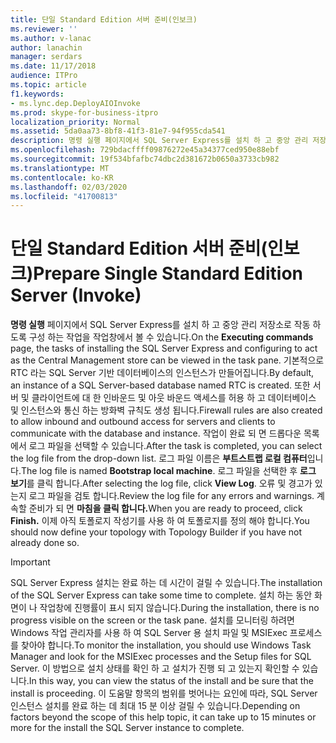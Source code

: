 ```yaml
---
title: 단일 Standard Edition 서버 준비(인보크)
ms.reviewer: ''
ms.author: v-lanac
author: lanachin
manager: serdars
ms.date: 11/17/2018
audience: ITPro
ms.topic: article
f1.keywords:
- ms.lync.dep.DeployAIOInvoke
ms.prod: skype-for-business-itpro
localization_priority: Normal
ms.assetid: 5da0aa73-8bf8-41f3-81e7-94f955cda541
description: 명령 실행 페이지에서 SQL Server Express를 설치 하 고 중앙 관리 저장소로 작동 하도록 구성 하는 작업을 작업창에서 볼 수 있습니다. 기본적으로 RTC 라는 SQL Server 기반 데이터베이스의 인스턴스가 만들어집니다. 또한 서버 및 클라이언트에 대 한 인바운드 및 아웃 바운드 액세스를 허용 하 고 데이터베이스 및 인스턴스와 통신 하는 방화벽 규칙도 생성 됩니다. 작업이 완료 되 면 드롭다운 목록에서 로그 파일을 선택할 수 있습니다. 로그 파일 이름은 부트스트랩 로컬 컴퓨터입니다. 로그 파일을 선택한 후 로그 보기를 클릭 합니다. 오류 및 경고가 있는지 로그 파일을 검토 합니다. 계속할 준비가 되 면 마침을 클릭 합니다. 이제 아직 토폴로지 작성기를 사용 하 여 토폴로지를 정의 해야 합니다.
ms.openlocfilehash: 729bdacffff09876272e45a34377ced950e88ebf
ms.sourcegitcommit: 19f534bfafbc74dbc2d381672b0650a3733cb982
ms.translationtype: MT
ms.contentlocale: ko-KR
ms.lasthandoff: 02/03/2020
ms.locfileid: "41700813"
---
```

# <a name="prepare-single-standard-edition-server-invoke"></a><span data-ttu-id="6007e-111">단일 Standard Edition 서버 준비(인보크)</span><span class="sxs-lookup"><span data-stu-id="6007e-111">Prepare Single Standard Edition Server (Invoke)</span></span>
 
<span data-ttu-id="6007e-112">**명령 실행** 페이지에서 SQL Server Express를 설치 하 고 중앙 관리 저장소로 작동 하도록 구성 하는 작업을 작업창에서 볼 수 있습니다.</span><span class="sxs-lookup"><span data-stu-id="6007e-112">On the **Executing commands** page, the tasks of installing the SQL Server Express and configuring to act as the Central Management store can be viewed in the task pane.</span></span> <span data-ttu-id="6007e-113">기본적으로 RTC 라는 SQL Server 기반 데이터베이스의 인스턴스가 만들어집니다.</span><span class="sxs-lookup"><span data-stu-id="6007e-113">By default, an instance of a SQL Server-based database named RTC is created.</span></span> <span data-ttu-id="6007e-114">또한 서버 및 클라이언트에 대 한 인바운드 및 아웃 바운드 액세스를 허용 하 고 데이터베이스 및 인스턴스와 통신 하는 방화벽 규칙도 생성 됩니다.</span><span class="sxs-lookup"><span data-stu-id="6007e-114">Firewall rules are also created to allow inbound and outbound access for servers and clients to communicate with the database and instance.</span></span> <span data-ttu-id="6007e-115">작업이 완료 되 면 드롭다운 목록에서 로그 파일을 선택할 수 있습니다.</span><span class="sxs-lookup"><span data-stu-id="6007e-115">After the task is completed, you can select the log file from the drop-down list.</span></span> <span data-ttu-id="6007e-116">로그 파일 이름은 **부트스트랩 로컬 컴퓨터**입니다.</span><span class="sxs-lookup"><span data-stu-id="6007e-116">The log file is named **Bootstrap local machine**.</span></span> <span data-ttu-id="6007e-117">로그 파일을 선택한 후 **로그 보기**를 클릭 합니다.</span><span class="sxs-lookup"><span data-stu-id="6007e-117">After selecting the log file, click **View Log**.</span></span> <span data-ttu-id="6007e-118">오류 및 경고가 있는지 로그 파일을 검토 합니다.</span><span class="sxs-lookup"><span data-stu-id="6007e-118">Review the log file for any errors and warnings.</span></span> <span data-ttu-id="6007e-119">계속할 준비가 되 면 **마침을 클릭 합니다.**</span><span class="sxs-lookup"><span data-stu-id="6007e-119">When you are ready to proceed, click **Finish.**</span></span> <span data-ttu-id="6007e-120">이제 아직 토폴로지 작성기를 사용 하 여 토폴로지를 정의 해야 합니다.</span><span class="sxs-lookup"><span data-stu-id="6007e-120">You should now define your topology with Topology Builder if you have not already done so.</span></span>
  
> [!IMPORTANT]
> <span data-ttu-id="6007e-121">SQL Server Express 설치는 완료 하는 데 시간이 걸릴 수 있습니다.</span><span class="sxs-lookup"><span data-stu-id="6007e-121">The installation of the SQL Server Express can take some time to complete.</span></span> <span data-ttu-id="6007e-122">설치 하는 동안 화면이 나 작업창에 진행률이 표시 되지 않습니다.</span><span class="sxs-lookup"><span data-stu-id="6007e-122">During the installation, there is no progress visible on the screen or the task pane.</span></span> <span data-ttu-id="6007e-123">설치를 모니터링 하려면 Windows 작업 관리자를 사용 하 여 SQL Server 용 설치 파일 및 MSIExec 프로세스를 찾아야 합니다.</span><span class="sxs-lookup"><span data-stu-id="6007e-123">To monitor the installation, you should use Windows Task Manager and look for the MSIExec processes and the Setup files for SQL Server.</span></span> <span data-ttu-id="6007e-124">이 방법으로 설치 상태를 확인 하 고 설치가 진행 되 고 있는지 확인할 수 있습니다.</span><span class="sxs-lookup"><span data-stu-id="6007e-124">In this way, you can view the status of the install and be sure that the install is proceeding.</span></span> <span data-ttu-id="6007e-125">이 도움말 항목의 범위를 벗어나는 요인에 따라, SQL Server 인스턴스 설치를 완료 하는 데 최대 15 분 이상 걸릴 수 있습니다.</span><span class="sxs-lookup"><span data-stu-id="6007e-125">Depending on factors beyond the scope of this help topic, it can take up to 15 minutes or more for the install the SQL Server instance to complete.</span></span> 
  

